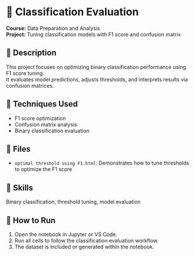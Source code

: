 # 🧪 Classification Evaluation

**Course:** Data Preparation and Analysis  
**Project:** Tuning classification models with F1 score and confusion matrix

## 📄 Description
This project focuses on optimizing binary classification performance using F1 score tuning.  
It evaluates model predictions, adjusts thresholds, and interprets results via confusion matrices.

## 🔧 Techniques Used
- F1 score optimization
- Confusion matrix analysis
- Binary classification evaluation

## 📂 Files
- `optimal threshold using F1.html`: Demonstrates how to tune thresholds to optimize the F1 score

## 🧠 Skills
Binary classification, threshold tuning, model evaluation

## 🚀 How to Run
1. Open the notebook in Jupyter or VS Code.
2. Run all cells to follow the classification evaluation workflow.
3. The dataset is included or generated within the notebook.
